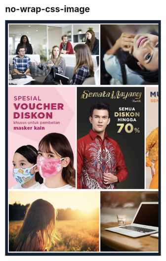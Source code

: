 # no-wrap-css-image
![alt text](https://raw.githubusercontent.com/EkySambora/no-wrap-css-image/master/preview.png)
